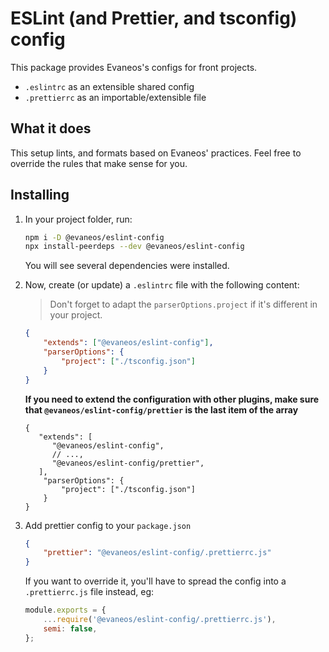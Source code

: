 # ESLint (and Prettier, and tsconfig) config

This package provides Evaneos's configs for front projects.

-   `.eslintrc` as an extensible shared config
-   `.prettierrc` as an importable/extensible file

## What it does

This setup lints, and formats based on Evaneos' practices. Feel free to override the rules that make sense for you.

## Installing

1.  In your project folder, run:

    ```bash
    npm i -D @evaneos/eslint-config
    npx install-peerdeps --dev @evaneos/eslint-config
    ```

    You will see several dependencies were installed.

2.  Now, create (or update) a `.eslintrc` file with the following content:

    > Don't forget to adapt the `parserOptions.project` if it's different in your project.

    ```json
    {
        "extends": ["@evaneos/eslint-config"],
        "parserOptions": {
            "project": ["./tsconfig.json"]
        }
    }
    ```

    **If you need to extend the configuration with other plugins, make sure that `@evaneos/eslint-config/prettier` is the last item of the array**

    ```json5
    {
       "extends": [
          "@evaneos/eslint-config",
          // ...,
          "@evaneos/eslint-config/prettier",
       ],
        "parserOptions": {
            "project": ["./tsconfig.json"]
        }
    }
    ```

3.  Add prettier config to your `package.json`

    ```json
    {
        "prettier": "@evaneos/eslint-config/.prettierrc.js"
    }
    ```

    If you want to override it, you'll have to spread the config into a `.prettierrc.js` file instead, eg:

    ```js
    module.exports = {
        ...require('@evaneos/eslint-config/.prettierrc.js'),
        semi: false,
    };
    ```
